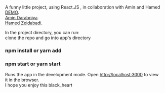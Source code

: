 A funny little project, using React.JS , in collaboration with Amin and Hamed<br />
[DEMO](https://hamed-zeidabadi.github.io/skullcandy/).<br />
[Amin Darabniya](https://github.com/amin-da).<br />
[Hamed Zeidabadi](https://github.com/hamed-zeidabadi).<br />

In the project directory, you can run:<br />
clone the repo and go into app's directory<br />

### npm install or yarn add

### npm start or yarn start

Runs the app in the development mode.
Open [http://localhost:3000](http://localhost:3000) to view it in the browser.
<br />
I hope you enjoy this black_heart
